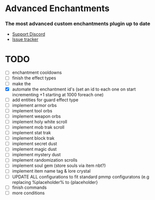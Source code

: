 # Advanced Enchantments

### **The most advanced custom enchantments plugin up to date**

* [Support Discord](https://discord.gg/S6dEptCwjb)
* [Issue tracker](https://github.com/MrEcstsy/AdvancedEnchantments/issues)

# TODO
- [ ] enchantment cooldowns
- [ ] finish the effect types
- [ ] make the
- [x] automate the enchantment id's (set an id to each one on start incrementing +1 starting at 1000 foreach one)
- [ ] add entities for guard effect type
- [ ] implement armor orbs
- [ ] implement tool orbs
- [ ] implement weapon orbs
- [ ] implement holy white scroll
- [ ] implement mob trak scroll
- [ ] implement stat trak
- [ ] implement block trak
- [ ] implement secret dust
- [ ] implement magic dust
- [ ] implement mystery dust
- [ ] implement randomization scrolls
- [ ] implement soul gem (store souls via item nbt?)
- [ ] implement item name tag & lore crystal
- [ ] UPDATE ALL configurations to fit standard pmmp configuratons (e.g replacing %placeholder% to {placeholder}
- [ ] finish commands
- [ ] more conditions

